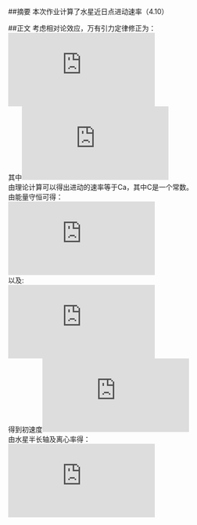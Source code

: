 ##摘要
本次作业计算了水星近日点进动速率（4.10）

##正文
考虑相对论效应，万有引力定律修正为：    
![](http://latex.codecogs.com/gif.latex?F_%7BG%7D%5Capprox%20%5Cfrac%7BGM_%7BS%7DM_%7BM%7D%7D%7Br%5E%7B2%7D%7D%5Cleft%20%28%201&plus;%5Cfrac%7B%5Calpha%20%7D%7Br%5E%7B2%7D%7D%5Cright%20%29)    
其中![](http://latex.codecogs.com/gif.latex?%5Calpha%20%3D1.1%5Ctimes10%5E%7B-8%7DAU%5E%7B2%7D)    
由理论计算可以得出进动的速率等于Ca，其中C是一个常数。    
由能量守恒可得：    
![](http://latex.codecogs.com/gif.latex?-%5Cfrac%7BGM_%7BS%7DM_%7BM%7D%7D%7Br_%7B1%7D%7D&plus;%5Cfrac%7B1%7D%7B2%7DM_%7BM%7Dv_%7B1%7D%5E%7B2%7D%3D-%5Cfrac%7BGM_%7BS%7DM_%7BM%7D%7D%7Br_%7B2%7D%7D&plus;%5Cfrac%7B1%7D%7B2%7DM_%7BM%7Dv_%7B2%7D%5E%7B2%7D)    
以及:    
![](http://latex.codecogs.com/gif.latex?r_%7B1%7Dv_%7B1%7D%3Dbv_%7B2%7D)    
得到初速度![](http://latex.codecogs.com/gif.latex?v_%7B1%7D%3D%5Csqrt%7B%5Cfrac%7BGM_%7BS%7D%281-e%29%7D%7Ba%281&plus;e%29%7D%7D)    
由水星半长轴及离心率得：    
![](http://latex.codecogs.com/gif.latex?v_%7B1%7D%3D8.2AU/yr)  
